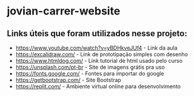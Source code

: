 # jovian-carrer-website

## Links úteis que foram utilizados nesse projeto:
- https://www.youtube.com/watch?v=yBDHkveJUf4 - Link da aula
- https://excalidraw.com/ - Link de prototipação simples com desenho
- https://www.htmldog.com/ - Link tutorial de html usado pelo curso
- https://unsplash.com/pt-br - Site de imagens grátis pra uso
- https://fonts.google.com/ - Fontes para importar do google
- https://getbootstrap.com/ - Site Bootstrap
- https://replit.com/ - Ambiente virtual online para desenvolvimento